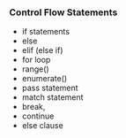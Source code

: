 ### Control Flow Statements
- if statements
- else
- elif (else if)
- for loop
- range()
- enumerate()
- pass statement
- match statement
- break,
- continue
- else clause

